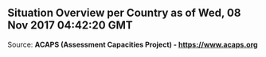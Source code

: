 ## Situation Overview per Country as of Wed, 08 Nov 2017 04:42:20 GMT

Source: **ACAPS (Assessment Capacities Project) - https://www.acaps.org**